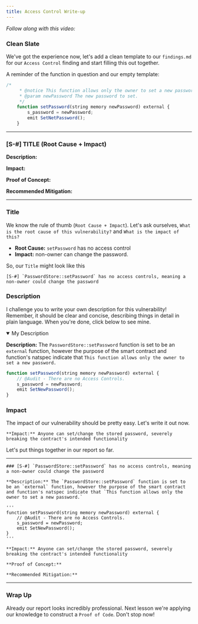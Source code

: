```yaml
---
title: Access Control Write-up
---
```


_Follow along with this video:_

### Clean Slate

We've got the experience now, let's add a clean template to our `findings.md` for our `Access Control` finding and start filling this out together.

A reminder of the function in question and our empty template:

```js
/*
     * @notice This function allows only the owner to set a new password.
     * @param newPassword The new password to set.
     */
    function setPassword(string memory newPassword) external {
        s_password = newPassword;
        emit SetNetPassword();
    }
```

---

### [S-#] TITLE (Root Cause + Impact)

**Description:**

**Impact:**

**Proof of Concept:**

**Recommended Mitigation:**

---

### Title

We know the rule of thumb (`Root Cause + Impact`). Let's ask ourselves, `What is the root cause of this vulnerability?` and `What is the impact of this?`

- **Root Cause:** `setPassword` has no access control
- **Impact:** non-owner can change the password.

So, our `Title` might look like this

```
[S-#] `PasswordStore::setPassword` has no access controls, meaning a non-owner could change the password
```

### Description

I challenge you to write your own description for this vulnerability! Remember, it should be clear and concise, describing things in detail in plain language. When you're done, click below to see mine.

<details open>
<summary>My Description</summary>

**Description:** The `PasswordStore::setPassword` function is set to be an `external` function, however the purpose of the smart contract and function's natspec indicate that `This function allows only the owner to set a new password.`

```js
function setPassword(string memory newPassword) external {
    // @Audit - There are no Access Controls.
    s_password = newPassword;
    emit SetNewPassword();
}
```

</details>

### Impact

The impact of our vulnerability should be pretty easy. Let's write it out now.

```
**Impact:** Anyone can set/change the stored password, severely breaking the contract's intended functionality
```

Let's put things together in our report so far.

---

```
### [S-#] `PasswordStore::setPassword` has no access controls, meaning a non-owner could change the password

**Description:** The `PasswordStore::setPassword` function is set to be an `external` function, however the purpose of the smart contract and function's natspec indicate that `This function allows only the owner to set a new password.`

'''
function setPassword(string memory newPassword) external {
    // @Audit - There are no Access Controls.
    s_password = newPassword;
    emit SetNewPassword();
}
'''

**Impact:** Anyone can set/change the stored password, severely breaking the contract's intended functionality

**Proof of Concept:**

**Recommended Mitigation:**
```

---

### Wrap Up

Already our report looks incredibly professional. Next lesson we're applying our knowledge to construct a `Proof of Code`. Don't stop now!
